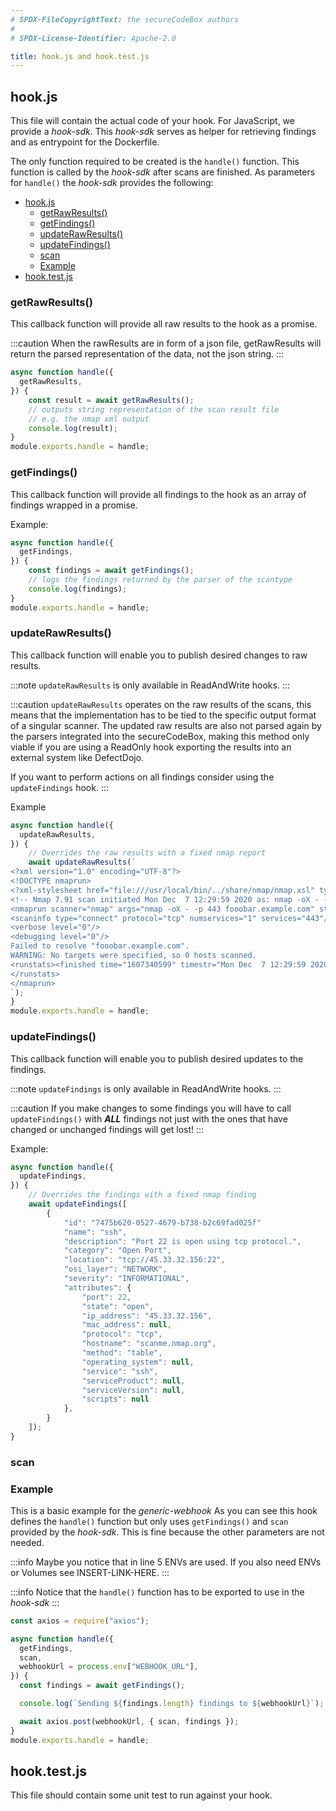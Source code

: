 ```yaml
---
# SPDX-FileCopyrightText: the secureCodeBox authors
#
# SPDX-License-Identifier: Apache-2.0

title: hook.js and hook.test.js
---
```


## hook.js

This file will contain the actual code of your hook.
For JavaScript, we provide a *hook-sdk*.
This *hook-sdk* serves as helper for retrieving findings and as entrypoint for the Dockerfile.

The only function required to be created is the `handle()` function.
This function is called by the *hook-sdk* after scans are finished.
As parameters for `handle()` the *hook-sdk* provides the following:
- [hook.js](#hookjs)
  - [getRawResults()](#getrawresults)
  - [getFindings()](#getfindings)
  - [updateRawResults()](#updaterawresults)
  - [updateFindings()](#updatefindings)
  - [scan](#scan)
  - [Example](#example)
- [hook.test.js](#hooktestjs)

### getRawResults()

This callback function will provide all raw results to the hook as a promise.

:::caution
When the rawResults are in form of a json file, getRawResults will return the parsed representation of the data, not the json string.
:::

```js
async function handle({
  getRawResults,
}) {
    const result = await getRawResults();
    // outputs string representation of the scan result file
    // e.g. the nmap xml output
    console.log(result);
}
module.exports.handle = handle;
```

### getFindings()

This callback function will provide all findings to the hook as an array of findings wrapped in a promise.

Example:

```js
async function handle({
  getFindings,
}) {
    const findings = await getFindings();
    // logs the findings returned by the parser of the scantype
    console.log(findings);
}
module.exports.handle = handle;
```

### updateRawResults()

This callback function will enable you to publish desired changes to raw results.

:::note
`updateRawResults` is only available in ReadAndWrite hooks.
:::

:::caution
`updateRawResults` operates on the raw results of the scans, this means that the implementation has to be tied to the specific output format of a singular scanner. The updated raw results are also not parsed again by the parsers integrated into the secureCodeBox, making this method only viable if you are using a ReadOnly hook exporting the results into an external system like DefectDojo.

If you want to perform actions on all findings consider using the `updateFindings` hook.
:::

Example

```js
async function handle({
  updateRawResults,
}) {
    // Overrides the raw results with a fixed nmap report
    await updateRawResults(`
<?xml version="1.0" encoding="UTF-8"?>
<!DOCTYPE nmaprun>
<?xml-stylesheet href="file:///usr/local/bin/../share/nmap/nmap.xsl" type="text/xsl"?>
<!-- Nmap 7.91 scan initiated Mon Dec  7 12:29:59 2020 as: nmap -oX - -p 443 fooobar.example.com -->
<nmaprun scanner="nmap" args="nmap -oX - -p 443 fooobar.example.com" start="1607340599" startstr="Mon Dec  7 12:29:59 2020" version="7.91" xmloutputversion="1.05">
<scaninfo type="connect" protocol="tcp" numservices="1" services="443"/>
<verbose level="0"/>
<debugging level="0"/>
Failed to resolve "fooobar.example.com".
WARNING: No targets were specified, so 0 hosts scanned.
<runstats><finished time="1607340599" timestr="Mon Dec  7 12:29:59 2020" summary="Nmap done at Mon Dec  7 12:29:59 2020; 0 IP addresses (0 hosts up) scanned in 0.03 seconds" elapsed="0.03" exit="success"/><hosts up="0" down="0" total="0"/>
</runstats>
</nmaprun>
`);
}
module.exports.handle = handle;
```

### updateFindings()

This callback function will enable you to publish desired updates to the findings.

:::note
`updateFindings` is only available in ReadAndWrite hooks.
:::

:::caution
If you make changes to some findings you will have to call `updateFindings()` with ***ALL*** findings not just with the ones that have changed or unchanged findings will get lost!
:::

Example:

```js
async function handle({
  updateFindings,
}) {
    // Overrides the findings with a fixed nmap finding
    await updateFindings([
        {
            "id": "7475b620-0527-4679-b738-b2c69fad025f"
            "name": "ssh",
            "description": "Port 22 is open using tcp protocol.",
            "category": "Open Port",
            "location": "tcp://45.33.32.156:22",
            "osi_layer": "NETWORK",
            "severity": "INFORMATIONAL",
            "attributes": {
                "port": 22,
                "state": "open",
                "ip_address": "45.33.32.156",
                "mac_address": null,
                "protocol": "tcp",
                "hostname": "scanme.nmap.org",
                "method": "table",
                "operating_system": null,
                "service": "ssh",
                "serviceProduct": null,
                "serviceVersion": null,
                "scripts": null
            },
        }
    ]);
}
```

### scan

### Example

This is a basic example for the *generic-webhook*
As you can see this hook defines the `handle()` function but only uses `getFindings()` and `scan` provided by the *hook-sdk*.
This is fine because the other parameters are not needed.

:::info
Maybe you notice that in line 5 ENVs are used.
If you also need ENVs or Volumes see INSERT-LINK-HERE.
:::

:::info
Notice that the `handle()` function has to be exported to use in the *hook-sdk*
:::

```js
const axios = require("axios");

async function handle({
  getFindings,
  scan,
  webhookUrl = process.env["WEBHOOK_URL"],
}) {
  const findings = await getFindings();

  console.log(`Sending ${findings.length} findings to ${webhookUrl}`);

  await axios.post(webhookUrl, { scan, findings });
}
module.exports.handle = handle;
```

## hook.test.js

This file should contain some unit test to run against your hook.
